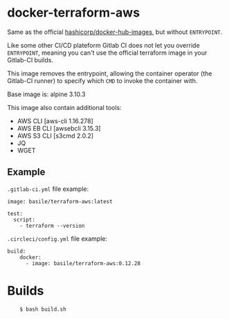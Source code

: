 # docker-terraform-aws

Same as the official [hashicorp/docker-hub-images](https://github.com/hashicorp/docker-hub-images), but without `ENTRYPOINT`.

Like some other CI/CD plateform Gitlab CI does not let you override `ENTRYPOINT`, meaning you can't use the official terraform image in your Gitlab-CI builds.

This image removes the entrypoint, allowing the container operator (the Gitlab-CI runner) to specify which `CMD` to invoke the container with.

Base image is: alpine 3.10.3

This image also contain additional tools:
 * AWS CLI [aws-cli 1.16.278]
 * AWS EB CLI [awsebcli 3.15.3]
 * AWS S3 CLI [s3cmd 2.0.2]
 * JQ
 * WGET

## Example

`.gitlab-ci.yml` file example:

    image: basile/terraform-aws:latest

    test:
      script:
        - terraform --version


`.circleci/config.yml` file example:

    build:
        docker:
          - image: basile/terraform-aws:0.12.28


# Builds

```bash
    $ bash build.sh
```